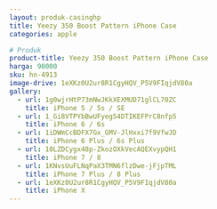```yaml
---
layout: produk-casinghp
title: Yeezy 350 Boost Pattern iPhone Case
categories: apple

# Produk
product-title: Yeezy 350 Boost Pattern iPhone Case
harga: 90000
sku: hn-4913
image-drive: 1eXKz0U2ur8R1CgyHQV_P5V9FIqjdV80a
gallery:
  - url: 1g0wjrHtP73mNwJKkXEXMUD71glCL70ZC
    title: iPhone 5 / 5s / SE
  - url: 1_Gi8VTPYbBwUFyeg54DTIKEFPrC8nfp5
    title: iPhone 6 / 6s
  - url: 1iDWmCcBDFX7Gx_GMV-JlHxxi7f9VfwJD
    title: iPhone 6 Plus / 6s Plus
  - url: 10LZDCygx48p-ZkozOXkVecAQEXvypQH1
    title: iPhone 7 / 8
  - url: 1KNvsUuFLNqPaX3TMN6flzDwe-jFjpTML
    title: iPhone 7 Plus / 8 Plus
  - url: 1eXKz0U2ur8R1CgyHQV_P5V9FIqjdV80a
    title: iPhone X
---
```

